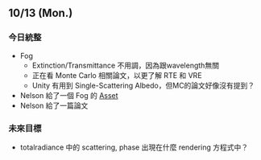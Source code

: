 ## 10/13 (Mon.)
### 今日統整
- Fog
	- Extinction/Transmittance 不用調，因為跟wavelength無關
	- 正在看 Monte Carlo 相關論文，以更了解 RTE 和 VRE
	- Unity 有用到 Single-Scattering Albedo，但MC的論文好像沒有提到？
- Nelson 給了一個 Fog 的 [Asset](https://assetstore.unity.com/packages/vfx/shaders/fullscreen-camera-effects/screen-space-fog-urp-307229?aid=1100ljSxt)
- Nelson 給了一篇論文
### 未來目標
- totalradiance 中的 scattering, phase 出現在什麼 rendering 方程式中？